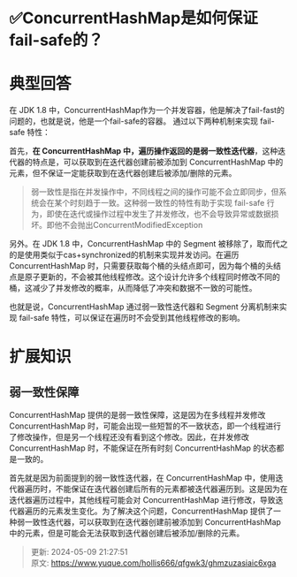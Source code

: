 # ✅ConcurrentHashMap是如何保证fail-safe的？

# 典型回答


在 JDK 1.8 中，ConcurrentHashMap作为一个并发容器，他是解决了fail-fast的问题的，也就是说，他是一个fail-safe的容器。 通过以下两种机制来实现 fail-safe 特性：



首先，**在 ConcurrentHashMap 中，遍历操作返回的是弱一致性迭代器**，这种迭代器的特点是，可以获取到在迭代器创建前被添加到 ConcurrentHashMap 中的元素，但不保证一定能获取到在迭代器创建后被添加/删除的元素。



> 弱一致性是指在并发操作中，不同线程之间的操作可能不会立即同步，但系统会在某个时刻趋于一致。这种弱一致性的特性有助于实现 fail-safe 行为，即使在迭代或操作过程中发生了并发修改，也不会导致异常或数据损坏。即他不会抛出ConcurrentModifiedException
>



另外。在 JDK 1.8 中，ConcurrentHashMap 中的 Segment 被移除了，取而代之的是使用类似于cas+synchronized的机制来实现并发访问。在遍历 ConcurrentHashMap 时，只需要获取每个桶的头结点即可，因为每个桶的头结点是原子更新的，不会被其他线程修改。这个设计允许多个线程同时修改不同的桶，这减少了并发修改的概率，从而降低了冲突和数据不一致的可能性。



也就是说，ConcurrentHashMap 通过弱一致性迭代器和 Segment 分离机制来实现 fail-safe 特性，可以保证在遍历时不会受到其他线程修改的影响。



# 扩展知识


## <font style="color:rgb(38, 38, 38);">弱一致性保障</font>


ConcurrentHashMap 提供的是弱一致性保障，这是因为在多线程并发修改 ConcurrentHashMap 时，可能会出现一些短暂的不一致状态，即一个线程进行了修改操作，但是另一个线程还没有看到这个修改。因此，在并发修改 ConcurrentHashMap 时，不能保证在所有时刻 ConcurrentHashMap 的状态都是一致的。



首先就是因为前面提到的弱一致性迭代器，在 ConcurrentHashMap 中，使用迭代器遍历时，不能保证在迭代器创建后所有的元素都被迭代器遍历到。这是因为在迭代器遍历过程中，其他线程可能会对 ConcurrentHashMap 进行修改，导致迭代器遍历的元素发生变化。为了解决这个问题，ConcurrentHashMap 提供了一种弱一致性迭代器，可以获取到在迭代器创建前被添加到 ConcurrentHashMap 中的元素，但是可能会无法获取到迭代器创建后被添加/删除的元素。



> 更新: 2024-05-09 21:27:51  
> 原文: <https://www.yuque.com/hollis666/qfgwk3/ghmzuzasiaic6xga>